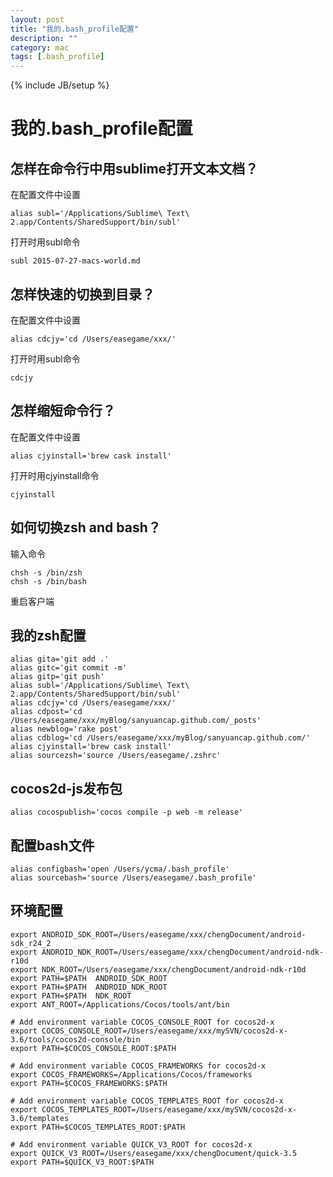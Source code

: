 ```yaml
---
layout: post
title: "我的.bash_profile配置"
description: ""
category: mac
tags: [.bash_profile]
---
```

{% include JB/setup %}

我的.bash_profile配置
===================

## 怎样在命令行中用sublime打开文本文档？

在配置文件中设置

    alias subl='/Applications/Sublime\ Text\ 2.app/Contents/SharedSupport/bin/subl'

打开时用subl命令

    subl 2015-07-27-macs-world.md


## 怎样快速的切换到目录？

在配置文件中设置
    
    alias cdcjy='cd /Users/easegame/xxx/'

打开时用subl命令

    cdcjy

## 怎样缩短命令行？

在配置文件中设置

    alias cjyinstall='brew cask install'

打开时用cjyinstall命令

    cjyinstall

## 如何切换zsh and bash？

输入命令

    chsh -s /bin/zsh
    chsh -s /bin/bash

重启客户端

## 我的zsh配置

    alias gita='git add .'
    alias gitc='git commit -m'
    alias gitp='git push'
    alias subl='/Applications/Sublime\ Text\ 2.app/Contents/SharedSupport/bin/subl'
    alias cdcjy='cd /Users/easegame/xxx/'
    alias cdpost='cd /Users/easegame/xxx/myBlog/sanyuancap.github.com/_posts'
    alias newblog='rake post'
    alias cdblog='cd /Users/easegame/xxx/myBlog/sanyuancap.github.com/'
    alias cjyinstall='brew cask install'
    alias sourcezsh='source /Users/easegame/.zshrc'

## cocos2d-js发布包

    alias cocospublish='cocos compile -p web -m release'

## 配置bash文件

    alias configbash='open /Users/ycma/.bash_profile'
    alias sourcebash='source /Users/easegame/.bash_profile'

## 环境配置

    export ANDROID_SDK_ROOT=/Users/easegame/xxx/chengDocument/android-sdk_r24_2
    export ANDROID_NDK_ROOT=/Users/easegame/xxx/chengDocument/android-ndk-r10d
    export NDK_ROOT=/Users/easegame/xxx/chengDocument/android-ndk-r10d
    export PATH=$PATH  ANDROID_SDK_ROOT
    export PATH=$PATH  ANDROID_NDK_ROOT
    export PATH=$PATH  NDK_ROOT
    export ANT_ROOT=/Applications/Cocos/tools/ant/bin

    # Add environment variable COCOS_CONSOLE_ROOT for cocos2d-x
    export COCOS_CONSOLE_ROOT=/Users/easegame/xxx/mySVN/cocos2d-x-3.6/tools/cocos2d-console/bin
    export PATH=$COCOS_CONSOLE_ROOT:$PATH

    # Add environment variable COCOS_FRAMEWORKS for cocos2d-x
    export COCOS_FRAMEWORKS=/Applications/Cocos/frameworks
    export PATH=$COCOS_FRAMEWORKS:$PATH

    # Add environment variable COCOS_TEMPLATES_ROOT for cocos2d-x
    export COCOS_TEMPLATES_ROOT=/Users/easegame/xxx/mySVN/cocos2d-x-3.6/templates
    export PATH=$COCOS_TEMPLATES_ROOT:$PATH

    # Add environment variable QUICK_V3_ROOT for cocos2d-x
    export QUICK_V3_ROOT=/Users/easegame/xxx/chengDocument/quick-3.5
    export PATH=$QUICK_V3_ROOT:$PATH





